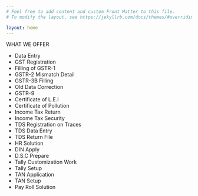 ```yaml
---
# Feel free to add content and custom Front Matter to this file.
# To modify the layout, see https://jekyllrb.com/docs/themes/#overriding-theme-defaults

layout: home
---
```

WHAT WE OFFER

* Data Entry
* GST Registration
* Filling of GSTR-1
* GSTR-2 Mismatch Detail
* GSTR-3B Filling
* Old Data Correction
* GSTR-9
* Certificate of L.E.I
* Certificate of Pollution
* Income Tax Return
* Income Tax Security
* TDS Registration on Traces 
* TDS Data Entry
* TDS Return File
* HR Solution
* DIN Apply
* D.S.C Prepare
* Tally Customization Work
* Tally Setup
* TAN Application
* TAN Setup
* Pay Roll Solution 